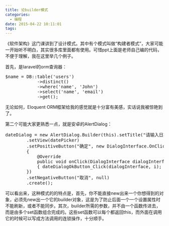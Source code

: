 ```yaml
---
title: 论builder模式
categories:
  - 编程
date: 2015-04-22 10:11:01
tags:
---
```


《软件架构》这门课讲到了设计模式。其中有个模式叫做“构建者模式”，大家可能一开始听不明白，其实很多库里面都有使用。可惜ppt上面是老师自己编的代码，不便于理解，我在这里举几个例子。

首先，是laravel的orm查询器：

<pre>
$name = DB::table('users')
            ->distinct()
            ->where('name', 'John')
            ->select('name', 'email')
            ->get();
</pre>

<!-- more -->

无论如何，Eloquent ORM框架给我的感觉就是十分富有美感，实话说我被惊艳到了。

第二个可能大家更熟悉一点，就是安卓的AlertDialog：

<pre>
dateDialog = new AlertDialog.Builder(this).setTitle("请输入日期")
        .setView(datePicker)
        .setPositiveButton("确定", new DialogInterface.OnClickListener()
        {
            @Override
            public void onClick(DialogInterface dialogInterface, int i)
            { dateDialogOkButton_Click(dialogInterface, i); }
        })
        .setNegativeButton("取消", null)
        .create();
</pre>

可以看出来，这种模式的的特点是，首先，你不能直接new出来一个你想得到的对象，必须先new出一个它的builder对象，这是为了防止后面一个一个设置属性时不能刷新，或者不能同步。其次，builder所需的参数，并不由一个函数传进去，而是由多个set函数组合完成的。这些set函数可以每个都返回this，而外面在调用它的时候可以写成方法调用的连锁操作，十分顺手。

